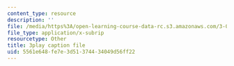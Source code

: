 ```yaml
---
content_type: resource
description: ''
file: /media/https%3A/open-learning-course-data-rc.s3.amazonaws.com/3-091sc-introduction-to-solid-state-chemistry-fall-2010/5561e648fe7e3d51374434049d56ff22_2eLeU6-0W7E.srt
file_type: application/x-subrip
resourcetype: Other
title: 3play caption file
uid: 5561e648-fe7e-3d51-3744-34049d56ff22
---
```

